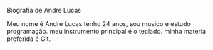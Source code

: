 Biografia de Andre Lucas

Meu nome é Andre Lucas tenho 24 anos, sou musico e estudo programação.
meu instrumento principal é o teclado.
minha materia preferida é Git.
